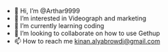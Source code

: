 - 👋 Hi, I’m @Arthar9999
- 👀 I’m interested in Videograph and marketing 
- 🌱 I’m currently learning coding
- 💞️ I’m looking to collaborate on  how to use Gethup
- 📫 How to reach me kinan.alyabrowdi@gmail.com

<!---
Arthar9999/Arthar9999 is a ✨ special ✨ repository because its `README.md` (this file) appears on your GitHub profile.
You can click the Preview link to take a look at your changes.
--->

